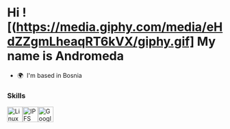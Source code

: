 Hi ![(https://media.giphy.com/media/eHdZZgmLheaqRT6kVX/giphy.gif]
My name is Andromeda
=================================================================================================================================

* 🌍  I'm based in Bosnia

### Skills


<p align="left">
<a href="https://www.linux.org" target="_blank" rel="noreferrer"><img src="https://raw.githubusercontent.com/danielcranney/readme-generator/main/public/icons/skills/linux-colored.svg" width="36" height="36" alt="Linux" /></a><a href="https://ipfs.io/" target="_blank" rel="noreferrer"><img src="https://raw.githubusercontent.com/danielcranney/readme-generator/main/public/icons/skills/ipfs-colored.svg" width="36" height="36" alt="IPFS" /></a><a href="https://cloud.google.com/" target="_blank" rel="noreferrer"><img src="https://raw.githubusercontent.com/danielcranney/readme-generator/main/public/icons/skills/googlecloud-colored.svg" width="36" height="36" alt="Google Cloud" /></a>
</p>
